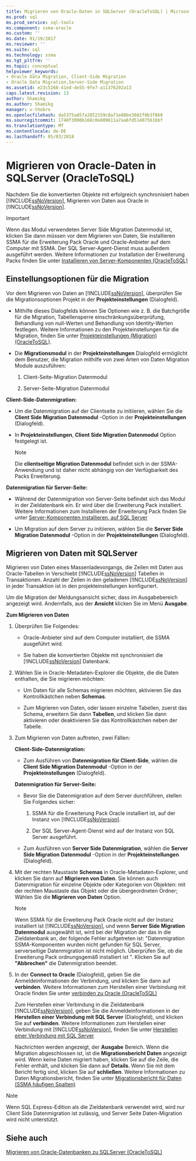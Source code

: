 ```yaml
---
title: Migrieren von Oracle-Daten in SQLServer (OracleToSQL) | Microsoft Docs
ms.prod: sql
ms.prod_service: sql-tools
ms.component: ssma-oracle
ms.custom: ''
ms.date: 01/19/2017
ms.reviewer: ''
ms.suite: sql
ms.technology: ssma
ms.tgt_pltfrm: ''
ms.topic: conceptual
helpviewer_keywords:
- Oracle Data Migration, Client-Side Migration
- Oracle Data Migration,Server-Side Migration
ms.assetid: e23c5268-41ed-4e55-9fe7-a11376202a13
caps.latest.revision: 13
author: Shamikg
ms.author: Shamikg
manager: v-thobro
ms.openlocfilehash: da5375ad57a2852159c8a71e08be3082f0b3f860
ms.sourcegitcommit: 1740f3090b168c0e809611a7aa6fd514075616bf
ms.translationtype: MT
ms.contentlocale: de-DE
ms.lasthandoff: 05/03/2018
---
```

# <a name="migrating-oracle-data-into-sql-server-oracletosql"></a>Migrieren von Oracle-Daten in SQLServer (OracleToSQL)
Nachdem Sie die konvertierten Objekte mit erfolgreich synchronisiert haben [!INCLUDE[ssNoVersion](../../includes/ssnoversion_md.md)], Migrieren von Daten aus Oracle in [!INCLUDE[ssNoVersion](../../includes/ssnoversion_md.md)].  
  
> [!IMPORTANT]  
> Wenn das Modul verwendeten Server Side Migration Datenmodul ist, klicken Sie dann müssen vor dem Migrieren von Daten, Sie installieren SSMA für die Erweiterung Pack Oracle und Oracle-Anbieter auf dem Computer mit SSMA. Der SQL Server-Agent-Dienst muss außerdem ausgeführt werden. Weitere Informationen zur Installation der Erweiterung Packs finden Sie unter [Installieren von Server-Komponenten (OracleToSQL)](http://msdn.microsoft.com/en-us/33070e5f-4e39-4b70-ae81-b8af6e4983c5)  
  
## <a name="setting-migration-options"></a>Einstellungsoptionen für die Migration  
Vor dem Migrieren von Daten an [!INCLUDE[ssNoVersion](../../includes/ssnoversion_md.md)], überprüfen Sie die Migrationsoptionen Projekt in der **Projekteinstellungen** (Dialogfeld).  
  
-   Mithilfe dieses Dialogfelds können Sie Optionen wie z. B. die Batchgröße für die Migration, Tabellensperre einschränkungsüberprüfung, Behandlung von null-Werten und Behandlung von Identity-Werten festlegen. Weitere Informationen zu den Projekteinstellungen für die Migration, finden Sie unter [Projekteinstellungen (Migration) (OracleToSQL)](http://msdn.microsoft.com/en-us/fcd6b988-633b-4b2b-9f36-6368b5e86b60).  
  
-   Die **Migrationsmodul** in der **Projekteinstellungen** Dialogfeld ermöglicht dem Benutzer, die Migration mithilfe von zwei Arten von Daten Migration Module auszuführen:  
  
    1.  Client-Seite-Migration Datenmodul  
  
    2.  Server-Seite-Migration Datenmodul  
  
**Client-Side-Datenmigration:**  
  
-   Um die Datenmigration auf der Clientseite zu initiieren, wählen Sie die **Client Side Migration Datenmodul** -Option in der **Projekteinstellungen** (Dialogfeld).  
  
-   In **Projekteinstellungen**, **Client Side Migration Datenmodul** Option festgelegt ist.  
  
    > [!NOTE]  
    > Die **clientseitige Migration Datenmodul** befindet sich in der SSMA-Anwendung und ist daher nicht abhängig von der Verfügbarkeit des Packs Erweiterung.  
  
**Datenmigration für Server-Seite:**  
  
-   Während der Datenmigration von Server-Seite befindet sich das Modul in der Zieldatenbank ein. Er wird über die Erweiterung Pack installiert. Weitere Informationen zum Installieren der Erweiterung Pack finden Sie unter [Server-Komponenten installieren, auf SQL Server](http://msdn.microsoft.com/en-us/33070e5f-4e39-4b70-ae81-b8af6e4983c5)  
  
-   Um Migration auf dem Server zu initiieren, wählen Sie die **Server Side Migration Datenmodul** -Option in der **Projekteinstellungen** (Dialogfeld).  
  
## <a name="migrating-data-to-sql-server"></a>Migrieren von Daten mit SQLServer  
Migrieren von Daten eines Massenladevorgangs, die Zeilen mit Daten aus Oracle-Tabellen in Verschiebt [!INCLUDE[ssNoVersion](../../includes/ssnoversion_md.md)] Tabellen in Transaktionen. Anzahl der Zeilen in den geladenen [!INCLUDE[ssNoVersion](../../includes/ssnoversion_md.md)] in jeder Transaktion ist in den projekteinstellungen konfiguriert.  
  
Um die Migration der Meldungsansicht sicher, dass im Ausgabebereich angezeigt wird. Andernfalls, aus der **Ansicht** klicken Sie im Menü **Ausgabe**.  
  
**Zum Migrieren von Daten**  
  
1.  Überprüfen Sie Folgendes:  
  
    -   Oracle-Anbieter sind auf dem Computer installiert, die SSMA ausgeführt wird.  
  
    -   Sie haben die konvertierten Objekte mit synchronisiert die [!INCLUDE[ssNoVersion](../../includes/ssnoversion_md.md)] Datenbank.  
  
2.  Wählen Sie in Oracle-Metadaten-Explorer die Objekte, die die Daten enthalten, die Sie migrieren möchten:  
  
    -   Um Daten für alle Schemas migrieren möchten, aktivieren Sie das Kontrollkästchen neben **Schemas**.  
  
    -   Zum Migrieren von Daten, oder lassen einzelne Tabellen, zuerst das Schema, erweitern Sie dann **Tabellen**, und klicken Sie dann aktivieren oder deaktivieren Sie das Kontrollkästchen neben der Tabelle.  
  
3.  Zum Migrieren von Daten auftreten, zwei Fällen:  
  
    **Client-Side-Datenmigration:**  
  
    -   Zum Ausführen von **Datenmigration für Client-Side**, wählen die **Client Side Migration Datenmodul** -Option in der **Projekteinstellungen** (Dialogfeld).  
  
    **Datenmigration für Server-Seite:**  
  
    -   Bevor Sie die Datenmigration auf dem Server durchführen, stellen Sie Folgendes sicher:  
  
        1.  SSMA für die Erweiterung Pack Oracle installiert ist, auf der Instanz von [!INCLUDE[ssNoVersion](../../includes/ssnoversion_md.md)].  
  
        2.  Der SQL Server-Agent-Dienst wird auf der Instanz von SQL Server ausgeführt.  
  
    -   Zum Ausführen von **Server Side Datenmigration**, wählen die **Server Side Migration Datenmodul** -Option in der **Projekteinstellungen** (Dialogfeld).  
  
4.  Mit der rechten Maustaste **Schemas** in Oracle-Metadaten-Explorer, und klicken Sie dann auf **Migrieren von Daten**. Sie können auch Datenmigration für einzelne Objekte oder Kategorien von Objekten: mit der rechten Maustaste das Objekt oder die übergeordneten Ordner; Wählen Sie die **Migrieren von Daten** Option.  
  
    > [!NOTE]  
    > Wenn SSMA für die Erweiterung Pack Oracle nicht auf der Instanz installiert ist [!INCLUDE[ssNoVersion](../../includes/ssnoversion_md.md)], und wenn **Server Side Migration Datenmodul** ausgewählt ist, wird bei der Migration der das in die Zieldatenbank an, der folgende Fehler aufgetreten ist: "Datenmigration SSMA-Komponenten wurden nicht gefunden für SQL Server, serverseitige Datenmigration ist nicht möglich. Überprüfen Sie, ob die Erweiterung Pack ordnungsgemäß installiert ist ". Klicken Sie auf **"Abbrechen"** die Datenmigration beendet.  
  
5.  In der **Connect to Oracle** (Dialogfeld), geben Sie die Anmeldeinformationen der Verbindung, und klicken Sie dann auf **verbinden**. Weitere Informationen zum Herstellen einer Verbindung mit Oracle finden Sie unter [verbinden zu Oracle &#40;OracleToSQL&#41;](../../ssma/oracle/connect-to-oracle-oracletosql.md)  
  
    Zum Herstellen einer Verbindung in die Zieldatenbank [!INCLUDE[ssNoVersion](../../includes/ssnoversion_md.md)], geben Sie die Anmeldeinformationen in der **Herstellen einer Verbindung mit SQL Server** (Dialogfeld), und klicken Sie auf **verbinden**. Weitere Informationen zum Herstellen einer Verbindung mit [!INCLUDE[ssNoVersion](../../includes/ssnoversion_md.md)], finden Sie unter [Herstellen einer Verbindung mit SQL Server](http://msdn.microsoft.com/en-us/bb8c4bde-cfc2-4636-92ae-5dd24abe9536)  
  
    Nachrichten werden angezeigt, der **Ausgabe** Bereich. Wenn die Migration abgeschlossen ist, ist die **Migrationsbericht Daten** angezeigt wird. Wenn keine Daten migriert haben, klicken Sie auf die Zeile, die Fehler enthält, und klicken Sie dann auf **Details**. Wenn Sie mit dem Bericht fertig sind, klicken Sie auf **schließen**. Weitere Informationen zu Daten Migrationsbericht, finden Sie unter [Migrationsbericht für Daten (SSMA häufigen Spalten)](http://msdn.microsoft.com/en-us/bbfb9d88-5a98-4980-8d19-c5d78bd0d241)  
  
> [!NOTE]  
> Wenn SQL Express-Edition als die Zieldatenbank verwendet wird, wird nur Client Side Datenmigration ist zulässig, und Server Seite Daten-Migration wird nicht unterstützt.  
  
## <a name="see-also"></a>Siehe auch  
[Migrieren von Oracle-Datenbanken zu SQLServer &#40;OracleToSQL&#41;](../../ssma/oracle/migrating-oracle-databases-to-sql-server-oracletosql.md)  
  
